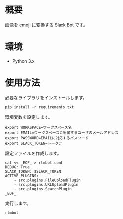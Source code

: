 # 概要

画像を emoji に変換する Slack Bot です。

# 環境

- Python 3.x

# 使用方法

必要なライブラリをインストールします。

```
pip install -r requirements.txt
```

環境変数を設定します。

```
export WORKSPACE=ワークスペース名
export EMAIL=ワークスペースに所属するユーザのメールアドレス
export PASSWORD=EMAILに対応するパスワード
export SLACK_TOKEN=トークン
```

設定ファイルを作成します。

```
cat << _EOF_ > rtmbot.conf
DEBUG: True
SLACK_TOKEN: $SLACK_TOKEN
ACTIVE_PLUGINS:
    - src.plugins.FileUploadPlugin
    - src.plugins.URLUploadPlugin
    - src.plugins.SearchPlugin
_EOF_
```

実行します。

```
rtmbot
```
